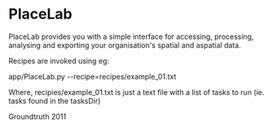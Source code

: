 # PlaceLab
PlaceLab provides you with a simple interface for accessing, processing,
analysing and exporting your organisation's spatial and aspatial data.

Recipes are invoked using eg:

  app/PlaceLab.py --recipe=recipes/example_01.txt

Where, recipies/example_01.txt
is just a text file with a list of tasks to run
(ie. tasks found in the tasksDir)
    

Groundtruth 2011

